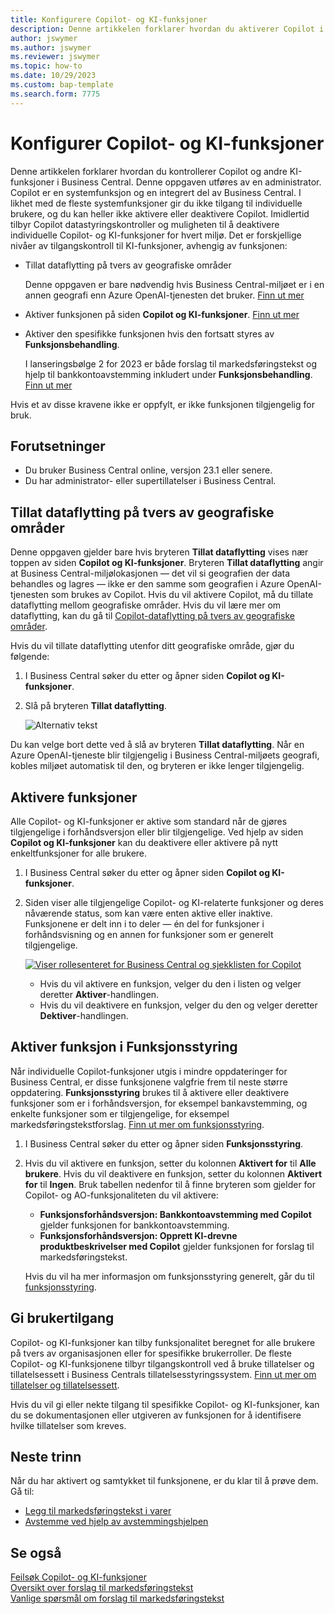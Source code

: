 ```yaml
---
title: Konfigurere Copilot- og KI-funksjoner
description: Denne artikkelen forklarer hvordan du aktiverer Copilot i et miljø.
author: jswymer
ms.author: jswymer
ms.reviewer: jswymer
ms.topic: how-to
ms.date: 10/29/2023
ms.custom: bap-template
ms.search.form: 7775
---
```


# Konfigurer Copilot- og KI-funksjoner 

<!--[!INCLUDE[ai-preview](includes/ai-preview.md)]-->

<!--This article explains how you can control the ability to create AI-powered item marketing text with Copilot for your organization. This task is done by an admin. There are two requirements that you must fulfill to make the feature available to users:-->

Denne artikkelen forklarer hvordan du kontrollerer Copilot og andre KI-funksjoner i Business Central. Denne oppgaven utføres av en administrator. Copilot er en systemfunksjon og en integrert del av Business Central. I likhet med de fleste systemfunksjoner gir du ikke tilgang til individuelle brukere, og du kan heller ikke aktivere eller deaktivere Copilot. Imidlertid tilbyr Copilot datastyringskontroller og muligheten til å deaktivere individuelle Copilot- og KI-funksjoner for hvert miljø. Det er forskjellige nivåer av tilgangskontroll til KI-funksjoner, avhengig av funksjonen:

- Tillat dataflytting på tvers av geografiske områder

  Denne oppgaven er bare nødvendig hvis Business Central-miljøet er i en annen geografi enn Azure OpenAI-tjenesten det bruker. [Finn ut mer](#allow-data-movement-across-geographies)

- Aktiver funksjonen på siden **Copilot og KI-funksjoner**. [Finn ut mer](#activate-features)

- Aktiver den spesifikke funksjonen hvis den fortsatt styres av **Funksjonsbehandling**.

  I lanseringsbølge 2 for 2023 er både forslag til markedsføringstekst og hjelp til bankkontoavstemming inkludert under **Funksjonsbehandling**. [Finn ut mer](#enable-feature-in-feature-management)

Hvis et av disse kravene ikke er oppfylt, er ikke funksjonen tilgjengelig for bruk.

## Forutsetninger

- Du bruker Business Central online, versjon 23.1 eller senere. <!--[preview version](ai-preview-getstarted.md) of Business Central that's enabled for Copilot.-->
- Du har administrator- eller supertillatelser i Business Central.  <!--For more information, go to [Configure AI-powered item marketing text with Copilot](enable-ai.md).-->

## Tillat dataflytting på tvers av geografiske områder

Denne oppgaven gjelder bare hvis bryteren **Tillat dataflytting** vises nær toppen av siden **Copilot og KI-funksjoner**. Bryteren **Tillat dataflytting** angir at Business Central-miljølokasjonen &mdash; det vil si geografien der data behandles og lagres &mdash; ikke er den samme som geografien i Azure OpenAI-tjenesten som brukes av Copilot. Hvis du vil aktivere Copilot, må du tillate dataflytting mellom geografiske områder. Hvis du vil lære mer om dataflytting, kan du gå til [Copilot-dataflytting på tvers av geografiske områder](ai-copilot-data-movement.md). 

Hvis du vil tillate dataflytting utenfor ditt geografiske område, gjør du følgende:

1. I Business Central søker du etter og åpner siden **Copilot og KI-funksjoner**.
1. Slå på bryteren **Tillat dataflytting**.

   ![![Alternativ tekst](allow-data-movement.png)](allow-data-movement.png)

Du kan velge bort dette ved å slå av bryteren **Tillat dataflytting**. Når en Azure OpenAI-tjeneste blir tilgjengelig i Business Central-miljøets geografi, kobles miljøet automatisk til den, og bryteren er ikke lenger tilgjengelig. 


<!--
| Australia, United Kingdom, United States | Within the respective geographical region |
| Europe, France, Germany, Norway, Switzerland  | Sweden or Switzerland |
| Asia Pacific, Brazil, Canada, India, Japan, Singapore, South Africa, South Korea, United Arab Emirates  | United States |-->



<!--Note

If your environment is hosted in North America, Copilot will use an Azure OpenAI endpoint in North America to process your data.
If your environment is hosted in Europe, Copilot will use an Azure OpenAI endpoint in Europe to process your data.
If your environment is hosted anywhere else, Copilot will use an Azure OpenAI endpoint outside of the region in which the environment is hosted.
To opt in 

Copilot and other AI capabilities use Azure OpenAI Service.  and are provided by default to only those customers with environments that have United States as their geography for data processing and storage. While the Azure OpenAI Service is available in multiple geographies including Australia, Canada, United States, France, Japan and UK, Copilot does not follow the same regional rollout schedule.

Meanwhile, customers with environments outside the United States can use Copilot AI features by opting in to share relevant data with the Azure OpenAI Service in United States or Switzerland.

The information in the following table outlines the Azure OpenAI service that's used by the Copilot services based on the geography of their Dynamics 365 environment when they opt-in to share data.-->
## Aktivere funksjoner

Alle Copilot- og KI-funksjoner er aktive som standard når de gjøres tilgjengelige i forhåndsversjon eller blir tilgjengelige. Ved hjelp av siden **Copilot og KI-funksjoner** kan du deaktivere eller aktivere på nytt enkeltfunksjoner for alle brukere.

1. I Business Central søker du etter og åpner siden **Copilot og KI-funksjoner**.

1. Siden viser alle tilgjengelige Copilot- og KI-relaterte funksjoner og deres nåværende status, som kan være enten aktive eller inaktive. Funksjonene er delt inn i to deler &mdash; én del for funksjoner i forhåndsvisning og en annen for funksjoner som er generelt tilgjengelige. 

   [![Viser rollesenteret for Business Central og sjekklisten for Copilot](media/copilot-and-ai-capabilties-page.svg)](media/copilot-and-ai-capabilties-page.svg#lightbox)

   - Hvis du vil aktivere en funksjon, velger du den i listen og velger deretter **Aktiver**-handlingen.
   - Hvis du vil deaktivere en funksjon, velger du den og velger deretter **Dektiver**-handlingen. 


## Aktiver funksjon i Funksjonsstyring

Når individuelle Copilot-funksjoner utgis i mindre oppdateringer for Business Central, er disse funksjonene valgfrie frem til neste større oppdatering. **Funksjonsstyring** brukes til å aktivere eller deaktivere funksjoner som er i forhåndsversjon, for eksempel bankavstemming, og enkelte funksjoner som er tilgjengelige, for eksempel markedsføringstekstforslag. [Finn ut mer om funksjonsstyring](/dynamics365/business-central/dev-itpro/administration/feature-management).

1. I Business Central søker du etter og åpner siden **Funksjonsstyring**.
2. Hvis du vil aktivere en funksjon, setter du kolonnen **Aktivert for** til **Alle brukere**. Hvis du vil deaktivere en funksjon, setter du kolonnen **Aktivert for** til **Ingen**. Bruk tabellen nedenfor til å finne bryteren som gjelder for Copilot- og AO-funksjonaliteten du vil aktivere:

   - **Funksjonsforhåndsversjon: Bankkontoavstemming med Copilot** gjelder funksjonen for bankkontoavstemming.
   - **Funksjonsforhåndsversjon: Opprett KI-drevne produktbeskrivelser med Copilot** gjelder funksjonen for forslag til markedsføringstekst.

   Hvis du vil ha mer informasjon om funksjonsstyring generelt, går du til [funksjonsstyring](/dynamics365/business-central/dev-itpro/administration/feature-management).

## Gi brukertilgang 

Copilot- og KI-funksjoner kan tilby funksjonalitet beregnet for alle brukere på tvers av organisasjonen eller for spesifikke brukerroller. De fleste Copilot- og KI-funksjonene tilbyr tilgangskontroll ved å bruke tillatelser og tillatelsessett i Business Centrals tillatelsesstyringssystem. [Finn ut mer om tillatelser og tillatelsessett](ui-define-granular-permissions.md).

Hvis du vil gi eller nekte tilgang til spesifikke Copilot- og KI-funksjoner, kan du se dokumentasjonen eller utgiveren av funksjonen for å identifisere hvilke tillatelser som kreves. 

## Neste trinn

Når du har aktivert og samtykket til funksjonene, er du klar til å prøve dem. Gå til:

- [Legg til markedsføringstekst i varer](item-marketing-text.md) 
- [Avstemme ved hjelp av avstemmingshjelpen](bank-reconciliation-with-copilot.md) 

## Se også

[Feilsøk Copilot- og KI-funksjoner](ai-copilot-troubleshooting.md)  
[Oversikt over forslag til markedsføringstekst](ai-overview.md)   
[Vanlige spørsmål om forslag til markedsføringstekst](faqs-marketing-text.md)  
